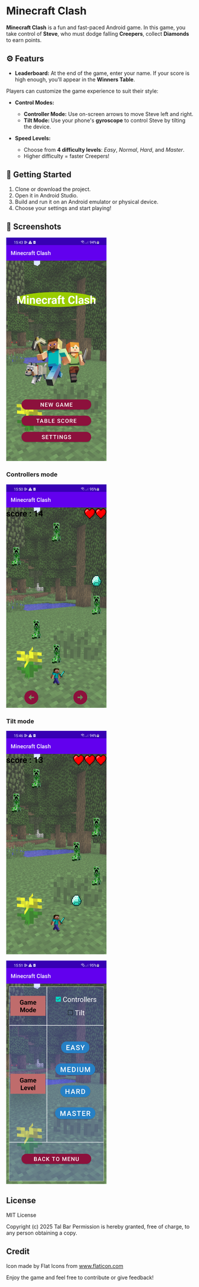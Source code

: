 # Minecraft Clash

**Minecraft Clash** is a fun and fast-paced Android game.
In this game, you take control of **Steve**, who must dodge falling **Creepers**, collect **Diamonds** to earn points.

## ⚙️ Featurs

- **Leaderboard:** At the end of the game, enter your name. If your score is high enough, you'll appear in the **Winners Table**.

Players can customize the game experience to suit their style:

- **Control Modes:**
  - **Controller Mode:** Use on-screen arrows to move Steve left and right.
  - **Tilt Mode:** Use your phone's **gyroscope** to control Steve by tilting the device.

- **Speed Levels:**
  - Choose from **4 difficulty levels**: *Easy*, *Normal*, *Hard*, and *Master*.
  - Higher difficulty = faster Creepers!


## 🚀 Getting Started

1. Clone or download the project.
2. Open it in Android Studio.
3. Build and run it on an Android emulator or physical device.
4. Choose your settings and start playing!

## 📸 Screenshots

<p align="start">
  <img src="screenshots/home.png" alt="home screen" width="270"/>
</p>

### Controllers mode
<p align="start">
  <img src="screenshots/controllermode.png" alt="controller mode" width="270"/>
</p>

### Tilt mode
<p align="start">
  <img src="screenshots/tiltmode.png" alt="tiltmode" width="270"/>
</p>
<p align="start">
  <img src="screenshots/settings.png" alt="settings" width="270"/>
</p>

## License
MIT License

Copyright (c) 2025 Tal Bar
Permission is hereby granted, free of charge, to any person obtaining a copy.


## Credit
Icon made by Flat Icons from www.flaticon.com

Enjoy the game and feel free to contribute or give feedback!
